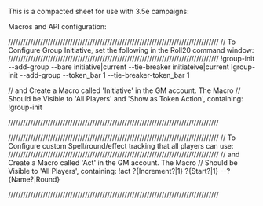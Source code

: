 This is a compacted sheet for use with 3.5e campaigns:

Macros and API configuration:

/////////////////////////////////////////////////////////////////////////////////////
// To Configure Group Initiative, set the following in the Roll20 command window:
/////////////////////////////////////////////////////////////////////////////////////
!group-init --add-group --bare initiative|current  --tie-breaker initiateive|current
!group-init --add-group --token_bar 1  --tie-breaker-token_bar 1

// and Create a Macro called 'Initiative' in the GM account.  The Macro
// Should be Visible to 'All Players' and 'Show as Token Action', containing:
!group-init

/////////////////////////////////////////////////////////////////////////////////////


/////////////////////////////////////////////////////////////////////////////////////
// To Configure custom Spell/round/effect tracking that all players can use:
/////////////////////////////////////////////////////////////////////////////////////
// and Create a Macro called 'Act' in the GM account.  The Macro
// Should be Visible to 'All Players', containing:
!act ?{Increment?|1} ?{Start?|1} --?{Name?|Round}

/////////////////////////////////////////////////////////////////////////////////////
